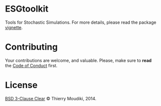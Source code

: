 ESGtoolkit
==========

Tools for Stochastic Simulations. For more details, please read the package  [vignette](/vignettes/ESG2toolkit_Intro_012020.pdf).

# Contributing

Your contributions are welcome, and valuable. Please, make sure to __read__ the [Code of Conduct](CONTRIBUTING.md) first.

# License

[BSD 3-Clause Clear](LICENSE) © Thierry Moudiki, 2014. 
